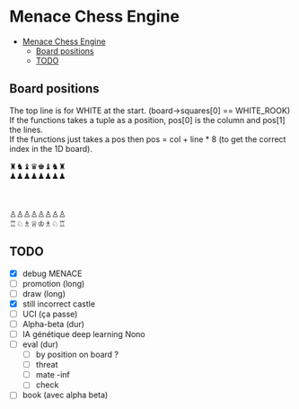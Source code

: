 # Menace Chess Engine

<!--toc:start-->
- [Menace Chess Engine](#menace-chess-engine)
  - [Board positions](#board-positions)
  - [TODO](#todo)
<!--toc:end-->

## Board positions

The top line is for WHITE at the start. (board->squares[0] == WHITE_ROOK)\
If the functions takes a tuple as a position, pos\[0] is the column and pos\[1] the lines.\
If the functions just takes a pos then pos = col + line * 8 (to get the correct index in the 1D board).

♜♞♝♛♚♝♞♜\
♟♟♟♟♟♟♟♟\
\
\
\
♙♙♙♙♙♙♙♙\
♖♘♗♕♔♗♘♖

## TODO

- [x] debug MENACE
- [ ] promotion (long)
- [ ] draw (long)
- [x] still incorrect castle
- [ ] UCI (ça passe)
- [ ] Alpha-beta (dur)
- [ ] IA génétique deep learning Nono
- [ ] eval (dur)
  - [ ] by position on board ?
  - [ ] threat
  - [ ] mate -inf
  - [ ] check

- [ ] book (avec alpha beta)
